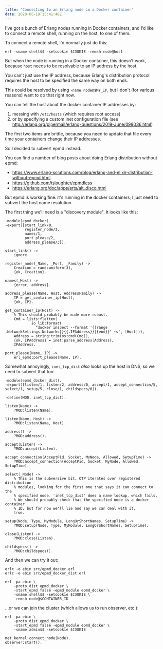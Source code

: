```yaml
---
title: "Connecting to an Erlang node in a Docker container"
date: 2020-06-19T15:41:48Z
---
```


I've got a bunch of Erlang nodes running in Docker containers, and I'd
like to connect a remote shell, running on the host, to one of them.

To connect a remote shell, I'd normally just do this:

    erl -sname shell$$ -setcookie $COOKIE -remsh node@host

But when the node is running in a Docker container, this doesn't work, because
`host` needs to be resolvable to an IP address by the host.

You can't just use the IP address, because Erlang's distribution protocol
requires the host to be specified the same way on both ends.

This could be resolved by using `-name node@$MY_IP`, but I don't (for various reasons)
want to do that right now.

You can tell the host about the docker container IP addresses by:

1. messing with `/etc/hosts` (which requires root access)
2. or by specifying a custom inet configuration file (see http://erlang.org/pipermail/erlang-questions/2019-June/098036.html)

The first two items are brittle, because you need to update that file every time
your containers change their IP addresses.

So I decided to subvert epmd instead.

You can find a number of blog posts about doing Erlang distribution without epmd:

- https://www.erlang-solutions.com/blog/erlang-and-elixir-distribution-without-epmd.html
- https://github.com/tsloughter/epmdless
- https://erlang.org/doc/apps/erts/alt_disco.html

But epmd is working fine: it's running in the docker containers; I just need to subvert
the host name resolution.

The first thing we'll need is a "discovery module". It looks like this:

```
-module(epmd_docker).
-export([start_link/0,
         register_node/3,
         names/1,
         port_please/2,
         address_please/3]).

start_link() ->
    ignore.

register_node(_Name, _Port, _Family) ->
    Creation = rand:uniform(3),
    {ok, Creation}.

names(_Host) ->
    {error, address}.

address_please(Name, Host, AddressFamily) ->
    IP = get_container_ip(Host),
    {ok, IP}.

get_container_ip(Host) ->
    % This should probably be made more robust.
    Cmd = lists:flatten(
            io_lib:format(
              "docker inspect --format '{{range .NetworkSettings.Networks}}{{.IPAddress}}{{end}}' ~s", [Host])),
    Address = string:trim(os:cmd(Cmd)),
    {ok, IPAddress} = inet:parse_address(Address),
    IPAddress.

port_please(Name, IP) ->
    erl_epmd:port_please(Name, IP).
```

Somewhat annoyingly, `inet_tcp_dist` _also_ looks up the host in DNS, so we need
to subvert that too:

```
-module(epmd_docker_dist).
-export([listen/1, listen/2, address/0, accept/1, accept_connection/5, select/1, setup/5, close/1, childspecs/0]).

-define(MOD, inet_tcp_dist).

listen(Name) ->
    ?MOD:listen(Name).

listen(Name, Host) ->
    ?MOD:listen(Name, Host).

address() ->
    ?MOD:address().

accept(Listen) ->
    ?MOD:accept(Listen).

accept_connection(AcceptPid, Socket, MyNode, Allowed, SetupTime) ->
    ?MOD:accept_connection(AcceptPid, Socket, MyNode, Allowed, SetupTime).

select(_Node) ->
    % This is the subversive bit. OTP iterates over registered distribution
    % modules, looking for the first one that says it can connect to the
    % specified node. 'inet_tcp_dist' does a name lookup, which fails.
    % We should probably check that the specified node is a docker container
    % ID, but for now we'll lie and say we can deal with it.
    true.

setup(Node, Type, MyModule, LongOrShortNames, SetupTime) ->
    ?MOD:setup(Node, Type, MyModule, LongOrShortNames, SetupTime).

close(Listen) ->
    ?MOD:close(Listen).

childspecs() ->
    ?MOD:childspecs().
```

And then we can try it out:

```
erlc -o ebin src/epmd_docker.erl
erlc -o ebin src/epmd_docker_dist.erl
```

```
erl -pa ebin \
    -proto_dist epmd_docker \
    -start_epmd false -epmd_module epmd_docker \
    -sname shell$$ -setcookie $COOKIE \
    -remsh node@$CONTAINER_ID
```

...or we can join the cluster (which allows us to run observer, etc.):

```
erl -pa ebin \
    -proto_dist epmd_docker \
    -start_epmd false -epmd_module epmd_docker \
    -sname admin$$ -setcookie $COOKIE
```

```
net_kernel:connect_node(Node).
observer:start().
```
